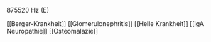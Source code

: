 875520 Hz (E)

[[Berger-Krankheit]]
[[Glomerulonephritis]]
[[Helle Krankheit]]
[[IgA Neuropathie]]
[[Osteomalazie]]